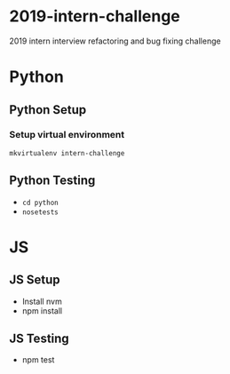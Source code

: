 # 2019-intern-challenge
2019 intern interview refactoring and bug fixing challenge

# Python

## Python Setup

### Setup virtual environment
`mkvirtualenv intern-challenge`

## Python Testing 
- `cd python`
- `nosetests`

# JS

## JS Setup
- Install nvm
- npm install

## JS Testing
- npm test